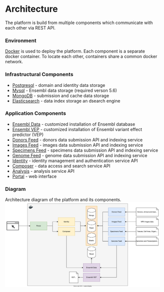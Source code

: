 # Architecture
The platform is build from multiple components which communicate with each other via REST API.

### Environment
[Docker](https://www.docker.com/) is used to deploy the platform. Each component is a separate docker container. To locate each other, containers share a common docker network.

### Infrastructural Components
- [Postgresql](https://www.postgresql.org/) - domain and identity data storage
- [Mysql](https://www.mysql.com/) - Ensembl data storage (required verson 5.6)
- [MongoDB](https://www.mongodb.com/) - submission and cache data storage
- [Elasticsearch](https://www.elastic.co/) - data index storage an dsearch engine

### Application Components
- [Ensembl Data](https://github.com/dkfz-unite/unite-ensembl-data) - customized installation of Ensembl database
- [Ensembl VEP](https://github.com/dkfz-unite/unite-ensembl-vep) - customized installation of Ensembl variant effect predictor (VEP)
- [Donors Feed](https://github.com/dkfz-unite/unite-donors-feed) - donors data submission API and indexing service
- [Images Feed](https://github.com/dkfz-unite/unite-images-feed) - images data submission API and indexing service
- [Specimens Feed](https://github.com/dkfz-unite/unite-specimens-feed) - specimens data submission API and indexing service
- [Genome Feed](https://github.com/dkfz-unite/unite-genome-feed) - genome data submission API and indexing service
- [Identity](https://github.com/dkfz-unite/unite-identity) - identity management and authentication service API
- [Composer](https://github.com/dkfz-unite/unite-composer) - data access and search service API
- [Analysis](https://github.com/dkfz-unite/unite-analysis) - analysis service API
- [Portal](https://github.com/dkfz-unite/unite) - web interface

### Diagram
Architecture diagram of the platform and its components.
![Architecture](images/architecture.svg "Architecture")
